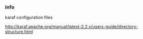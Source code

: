 <!--

    Copyright (C) 2011-2012 Barchart, Inc. <http://www.barchart.com/>

    All rights reserved. Licensed under the OSI BSD License.

    http://www.opensource.org/licenses/bsd-license.php

-->
### info

karaf configuration files

http://karaf.apache.org/manual/latest-2.2.x/users-guide/directory-structure.html
